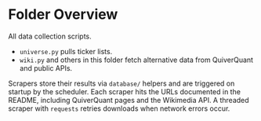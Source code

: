 # Folder Overview

All data collection scripts.
- `universe.py` pulls ticker lists.
- `wiki.py` and others in this folder fetch alternative data from QuiverQuant
  and public APIs.

Scrapers store their results via `database/` helpers and are triggered on
startup by the scheduler. Each scraper hits the URLs documented in the README,
including QuiverQuant pages and the Wikimedia API. A threaded scraper with
`requests` retries downloads when network errors occur.
